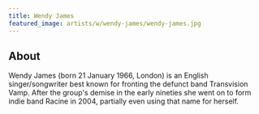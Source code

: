 ```yaml
---
title: Wendy James
featured_image: artists/w/wendy-james/wendy-james.jpg
---
```

## About

Wendy James (born 21 January 1966, London) is an English singer/songwriter best known for fronting the defunct band Transvision Vamp. After the group's demise in the early nineties she went on to form indie band Racine in 2004, partially even using that name for herself.

